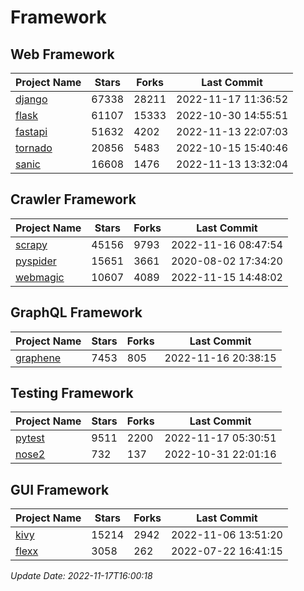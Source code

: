 # Framework

## Web Framework
| Project Name | Stars | Forks | Last Commit |
| ------------ | ----- | ----- | ----------- |
| [django](https://github.com/django/django) | 67338 | 28211 | 2022-11-17 11:36:52 |
| [flask](https://github.com/pallets/flask) | 61107 | 15333 | 2022-10-30 14:55:51 |
| [fastapi](https://github.com/tiangolo/fastapi) | 51632 | 4202 | 2022-11-13 22:07:03 |
| [tornado](https://github.com/tornadoweb/tornado) | 20856 | 5483 | 2022-10-15 15:40:46 |
| [sanic](https://github.com/sanic-org/sanic) | 16608 | 1476 | 2022-11-13 13:32:04 |

## Crawler Framework
| Project Name | Stars | Forks | Last Commit |
| ------------ | ----- | ----- | ----------- |
| [scrapy](https://github.com/scrapy/scrapy) | 45156 | 9793 | 2022-11-16 08:47:54 |
| [pyspider](https://github.com/binux/pyspider) | 15651 | 3661 | 2020-08-02 17:34:20 |
| [webmagic](https://github.com/code4craft/webmagic) | 10607 | 4089 | 2022-11-15 14:48:02 |

## GraphQL Framework
| Project Name | Stars | Forks | Last Commit |
| ------------ | ----- | ----- | ----------- |
| [graphene](https://github.com/graphql-python/graphene) | 7453 | 805 | 2022-11-16 20:38:15 |

## Testing Framework
| Project Name | Stars | Forks | Last Commit |
| ------------ | ----- | ----- | ----------- |
| [pytest](https://github.com/pytest-dev/pytest) | 9511 | 2200 | 2022-11-17 05:30:51 |
| [nose2](https://github.com/nose-devs/nose2) | 732 | 137 | 2022-10-31 22:01:16 |

## GUI Framework
| Project Name | Stars | Forks | Last Commit |
| ------------ | ----- | ----- | ----------- |
| [kivy](https://github.com/kivy/kivy) | 15214 | 2942 | 2022-11-06 13:51:20 |
| [flexx](https://github.com/flexxui/flexx) | 3058 | 262 | 2022-07-22 16:41:15 |

*Update Date: 2022-11-17T16:00:18*